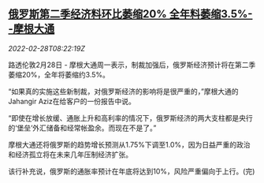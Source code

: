 <!--1646037063000-->
[俄罗斯第二季经济料环比萎缩20% 全年料萎缩3.5%--摩根大通](https://cn.reuters.com/article/jpmorgan-chase-q2-gdp-recession-0228-idCNKBS2KX0R6)
------

<div><i>2022-02-28T08:22:19Z</i></div><p>路透伦敦2月28日 - 摩根大通周一表示，制裁加强后，俄罗斯经济预计将在第二季萎缩20%，全年将萎缩约3.5%。</p><p>“如果真的实施这些新制裁，对俄罗斯经济的影响将是很严重的，”摩根大通的Jahangir Aziz在给客户的一份报告中说。</p><p>“即使在增长放缓、通胀上升和高利率的情况下，俄罗斯经济的两大支柱都是央行的‘堡垒’外汇储备和经常帐盈余。而现在不是了。”</p><p>摩根大通还将俄罗斯的趋势增长预测从1.75%下调至1.0%，因为日益严重的政治和经济孤立将在未来几年压制经济扩张。</p><p>该行补充说，俄罗斯的通胀率预计在年底将达到10%，风险严重偏向于上行。(完)</p>
